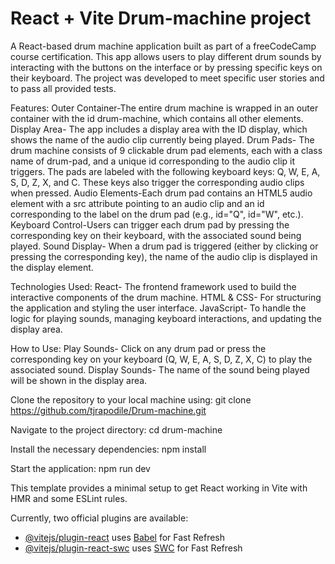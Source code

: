# React + Vite Drum-machine project
A React-based drum machine application built as part of a freeCodeCamp course certification.
This app allows users to play different drum sounds by interacting with the buttons on the interface or by pressing specific keys on their keyboard.
The project was developed to meet specific user stories and to pass all provided tests.

Features:
Outer Container-The entire drum machine is wrapped in an outer container with the id drum-machine, which contains all other elements.
Display Area- The app includes a display area with the ID display, which shows the name of the audio clip currently being played.
Drum Pads- The drum machine consists of 9 clickable drum pad elements, each with a class name of drum-pad, and a unique id corresponding to the audio clip it triggers.
The pads are labeled with the following keyboard keys: Q, W, E, A, S, D, Z, X, and C. These keys also trigger the corresponding audio clips when pressed.
Audio Elements-Each drum pad contains an HTML5 audio element with a src attribute pointing to an audio clip and an id corresponding to the label on the drum pad (e.g., id="Q", id="W", etc.).
Keyboard Control-Users can trigger each drum pad by pressing the corresponding key on their keyboard, with the associated sound being played.
Sound Display- When a drum pad is triggered (either by clicking or pressing the corresponding key), the name of the audio clip is displayed in the display element.


Technologies Used:
React- The frontend framework used to build the interactive components of the drum machine.
HTML & CSS- For structuring the application and styling the user interface.
JavaScript- To handle the logic for playing sounds, managing keyboard interactions, and updating the display area.

How to Use:
Play Sounds- Click on any drum pad or press the corresponding key on your keyboard (Q, W, E, A, S, D, Z, X, C) to play the associated sound.
Display Sounds- The name of the sound being played will be shown in the display area.

Clone the repository to your local machine using:
git clone https://github.com/tjrapodile/Drum-machine.git

Navigate to the project directory:
cd drum-machine

Install the necessary dependencies:
npm install

Start the application:
npm run dev


This template provides a minimal setup to get React working in Vite with HMR and some ESLint rules.

Currently, two official plugins are available:

- [@vitejs/plugin-react](https://github.com/vitejs/vite-plugin-react/blob/main/packages/plugin-react/README.md) uses [Babel](https://babeljs.io/) for Fast Refresh
- [@vitejs/plugin-react-swc](https://github.com/vitejs/vite-plugin-react-swc) uses [SWC](https://swc.rs/) for Fast Refresh

